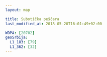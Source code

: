 ```yaml
---
layout: map

title: Subotička peščara
last_modified_at: 2018-05-20T16:01:49+02:00

WDPA: [20702]
geoSrbija:
  L1_183: [79]
  L1_362: [32]
---
```

